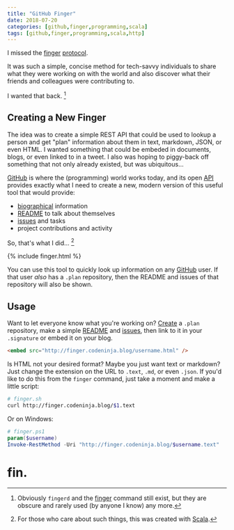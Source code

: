 ```yaml
---
title: "GitHub Finger"
date: 2018-07-20
categories: [github,finger,programming,scala]
tags: [github,finger,programming,scala,http]
---
```

I missed the [finger][man] [protocol][protocol]. 

It was such a simple, concise method for tech-savvy individuals to share what they were working on with the world and also discover what their friends and colleagues were contributing to.

I wanted that back. [^1]

## Creating a New Finger

The idea was to create a simple REST API that could be used to lookup a person and get "plan" information about them in text, markdown, JSON, or even HTML. I wanted something that could be embeded in documents, blogs, or even linked to in a tweet. I also was hoping to piggy-back off something that not only already existed, but was ubiquitous...

[GitHub][github] is where the (programming) world works today, and its open [API][api] provides exactly what I need to create a new, modern version of this useful tool that would provide: 

* [biographical][bio] information
* [README][readme] to talk about themselves
* [issues][issues] and tasks
* project contributions and activity

So, that's what I did... [^2]

{% include finger.html %}

You can use this tool to quickly look up information on any [GitHub][github] user. If that user _also_ has a `.plan` repository, then the README and issues of that repository will also be shown.

## Usage

Want to let everyone know what you're working on? [Create][create] a `.plan` repository, make a simple [README][readme] and [issues][issues], then link to it in your `.signature` or embed it on your blog.

```html
<embed src="http://finger.codeninja.blog/username.html" />
```

Is HTML not your desired format? Maybe you just want text or markdown? Just change the extension on the URL to `.text`, `.md`, or even `.json`. If you'd like to do this from the `finger` command, just take a moment and make a little script:

```sh
# finger.sh
curl http://finger.codeninja.blog/$1.text
```

Or on Windows:

```powershell
# finger.ps1
param($username)
Invoke-RestMethod -Uri "http://finger.codeninja.blog/$username.text"
```

# fin.

[^1]: Obviously `fingerd` and the [finger][man] command still exist, but they are obscure and rarely used (by anyone I know) any more.

[^2]: For those who care about such things, this was created with [Scala][scala].

[protocol]: https://en.wikipedia.org/wiki/Finger_protocol
[man]: https://linux.die.net/man/1/finger
[github]: https://github.com/
[api]: https://developer.github.com/v3/?
[scala]: https://scala-lang.org/
[bio]: https://help.github.com/articles/adding-a-bio-to-your-profile/
[readme]: https://help.github.com/articles/about-readmes/
[issues]: https://help.github.com/articles/about-issues/
[plan]: http://finger.codeninja.blog/?q=massung
[create]: https://github.com/new
[scala]: https://scala-lang.org/